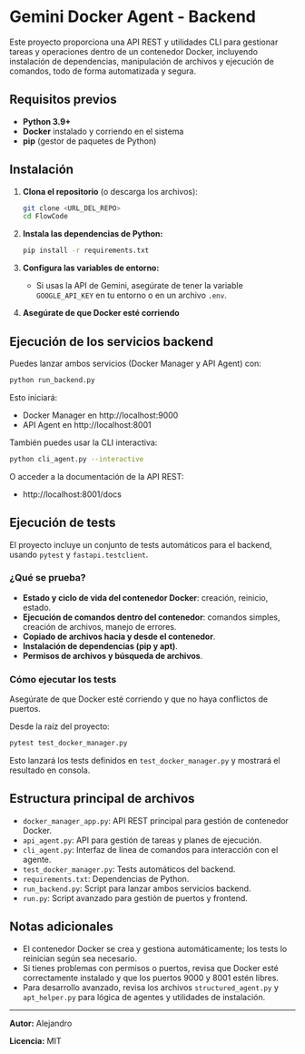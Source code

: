 # Gemini Docker Agent - Backend

Este proyecto proporciona una API REST y utilidades CLI para gestionar tareas y operaciones dentro de un contenedor Docker, incluyendo instalación de dependencias, manipulación de archivos y ejecución de comandos, todo de forma automatizada y segura.

## Requisitos previos

- **Python 3.9+**
- **Docker** instalado y corriendo en el sistema
- **pip** (gestor de paquetes de Python)

## Instalación

1. **Clona el repositorio** (o descarga los archivos):

   ```sh
   git clone <URL_DEL_REPO>
   cd FlowCode
   ```

2. **Instala las dependencias de Python:**

   ```sh
   pip install -r requirements.txt
   ```

3. **Configura las variables de entorno:**

   - Si usas la API de Gemini, asegúrate de tener la variable `GOOGLE_API_KEY` en tu entorno o en un archivo `.env`.

4. **Asegúrate de que Docker esté corriendo**

## Ejecución de los servicios backend

Puedes lanzar ambos servicios (Docker Manager y API Agent) con:

```sh
python run_backend.py
```

Esto iniciará:
- Docker Manager en http://localhost:9000
- API Agent en http://localhost:8001

También puedes usar la CLI interactiva:

```sh
python cli_agent.py --interactive
```

O acceder a la documentación de la API REST:

- http://localhost:8001/docs

## Ejecución de tests

El proyecto incluye un conjunto de tests automáticos para el backend, usando `pytest` y `fastapi.testclient`.

### ¿Qué se prueba?

- **Estado y ciclo de vida del contenedor Docker**: creación, reinicio, estado.
- **Ejecución de comandos dentro del contenedor**: comandos simples, creación de archivos, manejo de errores.
- **Copiado de archivos hacia y desde el contenedor**.
- **Instalación de dependencias (pip y apt)**.
- **Permisos de archivos y búsqueda de archivos**.

### Cómo ejecutar los tests

Asegúrate de que Docker esté corriendo y que no haya conflictos de puertos.

Desde la raíz del proyecto:

```sh
pytest test_docker_manager.py
```

Esto lanzará los tests definidos en `test_docker_manager.py` y mostrará el resultado en consola.

## Estructura principal de archivos

- `docker_manager_app.py`: API REST principal para gestión de contenedor Docker.
- `api_agent.py`: API para gestión de tareas y planes de ejecución.
- `cli_agent.py`: Interfaz de línea de comandos para interacción con el agente.
- `test_docker_manager.py`: Tests automáticos del backend.
- `requirements.txt`: Dependencias de Python.
- `run_backend.py`: Script para lanzar ambos servicios backend.
- `run.py`: Script avanzado para gestión de puertos y frontend.

## Notas adicionales

- El contenedor Docker se crea y gestiona automáticamente; los tests lo reinician según sea necesario.
- Si tienes problemas con permisos o puertos, revisa que Docker esté correctamente instalado y que los puertos 9000 y 8001 estén libres.
- Para desarrollo avanzado, revisa los archivos `structured_agent.py` y `apt_helper.py` para lógica de agentes y utilidades de instalación.

---

**Autor:** Alejandro

**Licencia:** MIT
